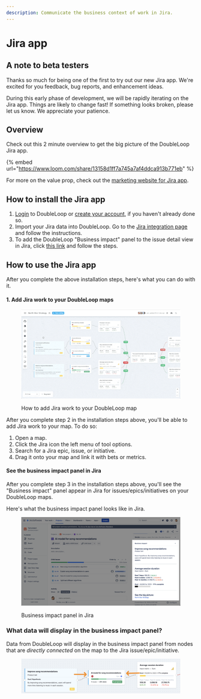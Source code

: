 ```yaml
---
description: Communicate the business context of work in Jira.
---
```


# Jira app

## A note to beta testers

Thanks so much for being one of the first to try out our new Jira app. We're excited for you feedback, bug reports, and enhancement ideas.

During this early phase of development, we will be rapidly iterating on the Jira app. Things are likely to change fast! If something looks broken, please let us know. We appreciate your patience.

## Overview

Check out this 2 minute overview to get the big picture of the DoubleLoop Jira app.

{% embed url="https://www.loom.com/share/13158d1ff7a745a7af4ddca913b771eb" %}

For more on the value prop, check out the [marketing website for Jira app](https://doubleloop.app/jira-app).

## How to install the Jira app

1. [Login](https://app.doubleloop.app/sign\_in) to DoubleLoop or [create your account](https://app.doubleloop.app/sign\_up), if you haven't already done so.
2. Import your Jira data into DoubleLoop. Go to the [Jira integration page](https://app.doubleloop.app/settings/integrations/jira) and follow the instructions.
3. To add the DoubleLoop "Business impact" panel to the issue detail view in Jira, click [this link](https://developer.atlassian.com/console/install/4aa0ef74-fe87-409d-a37d-41f00113c7ba?signature=4496079fec67565eb39c9a2f4d31165eb3db79f06b33489f3e06f12ebf02a84568d3aea68971b2963bbf9cf40ef8e7ff8de169b52efb5f9e1f72713d5d689f93\&product=jira) and follow the steps.

## How to use the Jira app

After you complete the above installation steps, here's what you can do with it.

#### 1. Add Jira work to your DoubleLoop maps

<figure><img src="../.gitbook/assets/CleanShot 2023-04-24 at 13.08.24.gif" alt=""><figcaption><p>How to add Jira work to your DoubleLoop map</p></figcaption></figure>

After you complete step 2 in the installation steps above, you'll be able to add Jira work to your map. To do so:

1. Open a map.
2. Click the Jira icon the left menu of tool options.
3. Search for a Jira epic, issue, or initiative.
4. Drag it onto your map and link it with bets or metrics.&#x20;

#### See the business impact panel in Jira

After you complete step 3 in the installation steps above, you'll see the "Business impact" panel appear in Jira for issues/epics/initiatives on your DoubleLoop maps.

Here's what the business impact panel looks like in Jira.

<figure><img src="../.gitbook/assets/CleanShot 2023-04-24 at 13.15.44@2x.png" alt=""><figcaption><p>Business impact panel in Jira</p></figcaption></figure>

### What data will display in the business impact panel?

Data from DoubleLoop will display in the business impact panel from nodes that are _directly connected_ on the map to the Jira issue/epic/initiative.

<figure><img src="../.gitbook/assets/CleanShot 2023-04-24 at 13.19.48@2x.png" alt=""><figcaption></figcaption></figure>



